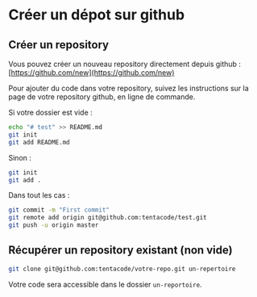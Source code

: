# Créer un dépot sur github

## Créer un repository

Vous pouvez créer un nouveau repository directement depuis github : [https://github.com/new](https://github.com/new)

Pour ajouter du code dans votre repository, suivez les instructions sur la page de votre repository github, en ligne de commande.

Si votre dossier est vide :

```bash
echo "# test" >> README.md
git init
git add README.md
```

Sinon :

```bash
git init
git add .
```

Dans tout les cas :

```bash
git commit -m "First commit"
git remote add origin git@github.com:tentacode/test.git
git push -u origin master
```

## Récupérer un repository existant (non vide)

```bash
git clone git@github.com:tentacode/votre-repo.git un-repertoire
```

Votre code sera accessible dans le dossier `un-reportoire`.